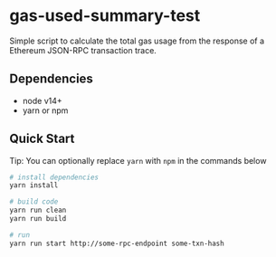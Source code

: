 # gas-used-summary-test

Simple script to calculate the total gas usage from the response of a Ethereum JSON-RPC transaction trace.

## Dependencies
* node v14+
* yarn or npm

## Quick Start
Tip: You can optionally replace `yarn` with `npm` in the commands below
```sh
# install dependencies
yarn install

# build code
yarn run clean
yarn run build

# run
yarn run start http://some-rpc-endpoint some-txn-hash
```
